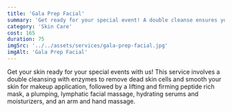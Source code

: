 ```yaml
---
title: 'Gala Prep Facial'
summary: 'Get ready for your special event! A double cleanse ensures your skin is ready for makeup application, followed by a mask, serums, and moisturizers along with facial, arm, and hand massages.'
category: 'Skin Care'
cost: 165
duration: 75
imgSrc: '../../assets/services/gala-prep-facial.jpg'
imgAlt: 'Gala Prep Facial'
---
```


Get your skin ready for your special events with us!
This service involves a double cleansing with enzymes to remove dead skin cells and smooth your skin for makeup application, followed by a lifting and firming peptide rich mask, a plumping, lymphatic facial massage, hydrating serums and moisturizers, and an arm and hand massage. 
